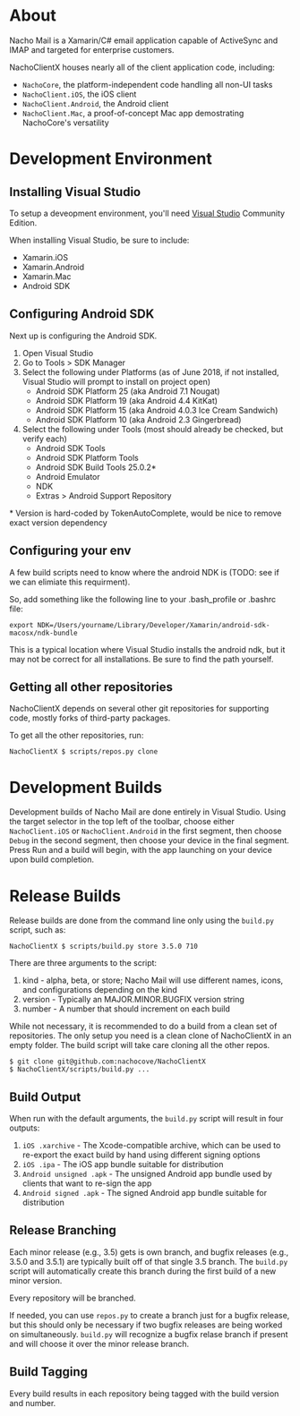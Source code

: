 About
=====

Nacho Mail is a Xamarin/C# email application capable of ActiveSync and IMAP and targeted for enterprise customers.

NachoClientX houses nearly all of the client application code, including:

- `NachoCore`, the platform-independent code handling all non-UI tasks
- `NachoClient.iOS`, the iOS client
- `NachoClient.Android`, the Android client
- `NachoClient.Mac`, a proof-of-concept Mac app demostrating NachoCore's versatility


Development Environment
=======================

Installing Visual Studio
------------------------

To setup a deveopment environment, you'll need [Visual Studio](https://www.visualstudio.com/vs/visual-studio-mac/)
Community Edition.

When installing Visual Studio, be sure to include:

- Xamarin.iOS
- Xamarin.Android
- Xamarin.Mac
- Android SDK


Configuring Android SDK
-----------------------

Next up is configuring the Android SDK.

1. Open Visual Studio
2. Go to Tools > SDK Manager
3. Select the following under Platforms (as of June 2018, if not installed, Visual Studio will prompt to install on project open)
    - Android SDK Platform 25 (aka Android 7.1 Nougat)
    - Android SDK Platform 19 (aka Android 4.4 KitKat)
    - Android SDK Platform 15 (aka Android 4.0.3 Ice Cream Sandwich)
    - Android SDK Platform 10 (aka Android 2.3 Gingerbread)
4. Select the following under Tools (most should already be checked, but verify each)
    - Android SDK Tools
    - Android SDK Platform Tools
    - Android SDK Build Tools 25.0.2*
    - Android Emulator
    - NDK
    - Extras > Android Support Repository

\* Version is hard-coded by TokenAutoComplete, would be nice to remove exact version dependency

Configuring your env
--------------------

A few build scripts need to know where the android NDK is (TODO: see if we can elimiate this requirment).

So, add something like the following line to your .bash_profile or .bashrc file:

    export NDK=/Users/yourname/Library/Developer/Xamarin/android-sdk-macosx/ndk-bundle

This is a typical location where Visual Studio installs the android ndk, but it may not be correct for all
installations.  Be sure to find the path yourself.


Getting all other repositories
------------------------------

NachoClientX depends on several other git repositories for supporting code, mostly forks of third-party
packages.

To get all the other repositories, run:

    NachoClientX $ scripts/repos.py clone


Development Builds
==================

Development builds of Nacho Mail are done entirely in Visual Studio.  Using the target selector in the top
left of the toolbar, choose either `NachoClient.iOS` or `NachoClient.Android` in the first segment, then choose 
`Debug` in the second segment, then choose your device in the final segment.  Press Run and a build will begin,
with the app launching on your device upon build completion.


Release Builds
==============

Release builds are done from the command line only using the `build.py` script, such as:

    NachoClientX $ scripts/build.py store 3.5.0 710

There are three arguments to the script:
1. kind - alpha, beta, or store; Nacho Mail will use different names, icons, and configurations depending on the kind
2. version - Typically an MAJOR.MINOR.BUGFIX version string
3. number - A number that should increment on each build


While not necessary, it is recommended to do a build from a clean set of repositories.  The only setup you need
is a clean clone of NachoClientX in an empty folder.  The build script will take care cloning all the other repos.

````
$ git clone git@github.com:nachocove/NachoClientX
$ NachoClientX/scripts/build.py ...
````

Build Output
-------------

When run with the default arguments, the `build.py` script will result in four outputs:

1. `iOS .xarchive` - The Xcode-compatible archive, which can be used to re-export the exact build by hand using different signing options
2. `iOS .ipa` - The iOS app bundle suitable for distribution
3. `Android unsigned .apk` - The unsigned Android app bundle used by clients that want to re-sign the app
4. `Android signed .apk` - The signed Android app bundle suitable for distribution


Release Branching
-----------------
Each minor release (e.g., 3.5) gets is own branch, and bugfix releases (e.g., 3.5.0 and 3.5.1) are typically built off of that
single 3.5 branch.  The `build.py` script will automatically create this branch during the first build of a new minor version.

Every repository will be branched.

If needed, you can use `repos.py` to create a branch just for a bugfix release, but this should only be necessary if
two bugfix releases are being worked on simultaneously.  `build.py` will recognize a bugfix relase branch if present
and will choose it over the minor release branch.

Build Tagging
-------------
Every build results in each repository being tagged with the build version and number.
